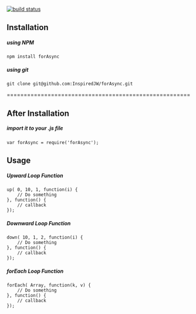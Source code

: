 [![build status](https://secure.travis-ci.org/InspiredJW/forAsync.png)](http://travis-ci.org/InspiredJW/forAsync)
## Installation

##### using NPM
    npm install forAsync

##### using git
    git clone git@github.com:InspiredJW/forAsync.git

======================================================

## After Installation

##### import it to your .js file
    var forAsync = require('forAsync');

## Usage

##### Upward Loop Function

    up( 0, 10, 1, function(i) {
        // Do something
    }, function() {
        // callback
    });

##### Downward Loop Function

    down( 10, 1, 2, function(i) {
        // Do something
    }, function() {
        // callback
    });

##### forEach Loop Function
 
    forEach( Array, function(k, v) {
        // Do something
    }, function() {
        // callback
    });